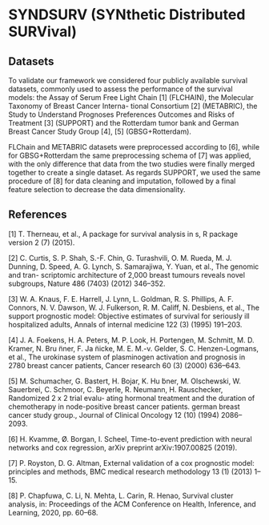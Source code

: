 # SYNDSURV (SYNthetic Distributed SURVival)

## Datasets
To validate our framework we considered four publicly available survival datasets, commonly used to assess the performance of the survival models: the Assay of Serum Free Light Chain [1] (FLCHAIN), the Molecular Taxonomy of Breast Cancer Interna- tional Consortium [2] (METABRIC), the Study to Understand Prognoses Preferences Outcomes and Risks of Treatment [3] (SUPPORT) and the Rotterdam tumor bank and German Breast Cancer Study Group [4], [5] (GBSG+Rotterdam).

FLChain and METABRIC datasets were preprocessed according to [6], while for GBSG+Rotterdam the same preprocessing schema of [7] was applied, with the only difference that data from the two studies were finally merged together to create a single dataset. As regards SUPPORT, we used the same procedure of [8] for data cleaning and imputation, followed by a final feature selection to decrease the data dimensionality.


## References
[1] T. Therneau, et al., A package for survival analysis in s, R package version 2 (7) (2015).

[2] C. Curtis, S. P. Shah, S.-F. Chin, G. Turashvili, O. M. Rueda, M. J. Dunning, D. Speed, A. G. Lynch, S. Samarajiwa, Y. Yuan, et al., The genomic and tran- scriptomic architecture of 2,000 breast tumours reveals novel subgroups, Nature 486 (7403) (2012) 346–352.

[3] W. A. Knaus, F. E. Harrell, J. Lynn, L. Goldman, R. S. Phillips, A. F. Connors, N. V. Dawson, W. J. Fulkerson, R. M. Califf, N. Desbiens, et al., The support prognostic model: Objective estimates of survival for seriously ill hospitalized adults, Annals of internal medicine 122 (3) (1995) 191–203.

[4] J. A. Foekens, H. A. Peters, M. P. Look, H. Portengen, M. Schmitt, M. D. Kramer, N. Bru ̈nner, F. Ja ̈nicke, M. E. M.-v. Gelder, S. C. Henzen-Logmans, et al., The urokinase system of plasminogen activation and prognosis in 2780 breast cancer patients, Cancer research 60 (3) (2000) 636–643.

[5] M. Schumacher, G. Bastert, H. Bojar, K. Hu ̈bner, M. Olschewski, W. Sauerbrei, C. Schmoor, C. Beyerle, R. Neumann, H. Rauschecker, Randomized 2 x 2 trial evalu- ating hormonal treatment and the duration of chemotherapy in node-positive breast cancer patients. german breast cancer study group., Journal of Clinical Oncology 12 (10) (1994) 2086–2093.

[6] H. Kvamme, Ø. Borgan, I. Scheel, Time-to-event prediction with neural networks and cox regression, arXiv preprint arXiv:1907.00825 (2019).

[7] P. Royston, D. G. Altman, External validation of a cox prognostic model: principles and methods, BMC medical research methodology 13 (1) (2013) 1–15.

[8] P. Chapfuwa, C. Li, N. Mehta, L. Carin, R. Henao, Survival cluster analysis, in: Proceedings of the ACM Conference on Health, Inference, and Learning, 2020, pp. 60–68.
